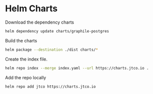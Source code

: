# Helm Charts

Download the dependency charts

```bash
helm dependency update charts/graphile-postgres
```

Build the charts

```bash
helm package --destination ./dist charts/*
```

Create the index file.

```bash
helm repo index --merge index.yaml --url https://charts.jtco.io .
```

Add the repo locally

```bash
helm repo add jtco https://charts.jtco.io 
```
